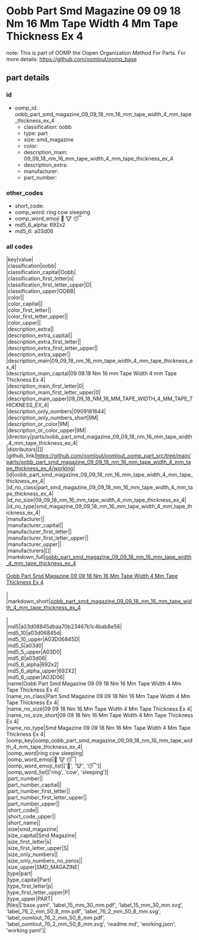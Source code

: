 # Oobb Part Smd Magazine 09 09 18 Nm 16 Mm Tape Width 4 Mm Tape Thickness Ex 4  

note: This is part of OOMP the Oopen Organization Method For Parts. For more details: https://github.com/oomlout/oomp_base

##  part details





### id
* oomp_id: oobb_part_smd_magazine_09_09_18_nm_16_mm_tape_width_4_mm_tape_thickness_ex_4
  * classification: oobb
  * type: part
  * size: smd_magazine
  * color: 
  * description_main: 09_09_18_nm_16_mm_tape_width_4_mm_tape_thickness_ex_4
  * description_extra: 
  * manufacturer: 
  * part_number: 

### other_codes
* short_code: 
* oomp_word: ring cow sleeping
* oomp_word_emoji :ring: :cow: :sleeping:
* md5_6_alpha: 692x2
* md5_6: a03d06

### all codes 
|key|value|  
|classification|oobb|  
|classification_capital|Oobb|  
|classification_first_letter|o|  
|classification_first_letter_upper|O|  
|classification_upper|OOBB|  
|color||  
|color_capital||  
|color_first_letter||  
|color_first_letter_upper||  
|color_upper||  
|description_extra||  
|description_extra_capital||  
|description_extra_first_letter||  
|description_extra_first_letter_upper||  
|description_extra_upper||  
|description_main|09_09_18_nm_16_mm_tape_width_4_mm_tape_thickness_ex_4|  
|description_main_capital|09 09.18 Nm 16 mm Tape Width 4 mm Tape Thickness Ex 4|  
|description_main_first_letter|0|  
|description_main_first_letter_upper|0|  
|description_main_upper|09_09_18_NM_16_MM_TAPE_WIDTH_4_MM_TAPE_THICKNESS_EX_4|  
|description_only_numbers|0909181644|  
|description_only_numbers_short|9M|  
|description_or_color|9M|  
|description_or_color_upper|9M|  
|directory|parts/oobb_part_smd_magazine_09_09_18_nm_16_mm_tape_width_4_mm_tape_thickness_ex_4|  
|distributors|[]|  
|github_link|https://github.com/oomlout/oomlout_oomp_part_src/tree/main/parts/oobb_part_smd_magazine_09_09_18_nm_16_mm_tape_width_4_mm_tape_thickness_ex_4/working|  
|id|oobb_part_smd_magazine_09_09_18_nm_16_mm_tape_width_4_mm_tape_thickness_ex_4|  
|id_no_class|part_smd_magazine_09_09_18_nm_16_mm_tape_width_4_mm_tape_thickness_ex_4|  
|id_no_size|09_09_18_nm_16_mm_tape_width_4_mm_tape_thickness_ex_4|  
|id_no_type|smd_magazine_09_09_18_nm_16_mm_tape_width_4_mm_tape_thickness_ex_4|  
|manufacturer||  
|manufacturer_capital||  
|manufacturer_first_letter||  
|manufacturer_first_letter_upper||  
|manufacturer_upper||  
|manufacturers|[]|  
|markdown_full|[oobb_part_smd_magazine_09_09_18_nm_16_mm_tape_width_4_mm_tape_thickness_ex_4](https://github.com/oomlout/oomlout_oomp_part_src/tree/main/parts/oobb_part_smd_magazine_09_09_18_nm_16_mm_tape_width_4_mm_tape_thickness_ex_4/working)<br>[](https://github.com/oomlout/oomlout_oomp_part_src/tree/main/parts/oobb_part_smd_magazine_09_09_18_nm_16_mm_tape_width_4_mm_tape_thickness_ex_4/working)<br>[Oobb Part Smd Magazine 09 09 18 Nm 16 Mm Tape Width 4 Mm Tape Thickness Ex 4](https://github.com/oomlout/oomlout_oomp_part_src/tree/main/parts/oobb_part_smd_magazine_09_09_18_nm_16_mm_tape_width_4_mm_tape_thickness_ex_4/working)<br><br>|  
|markdown_short|[oobb_part_smd_magazine_09_09_18_nm_16_mm_tape_width_4_mm_tape_thickness_ex_4](https://github.com/oomlout/oomlout_oomp_part_src/tree/main/parts/oobb_part_smd_magazine_09_09_18_nm_16_mm_tape_width_4_mm_tape_thickness_ex_4/working)<br><br>|  
|md5|a03d06845dbaa70b23467b1c4bab8e56|  
|md5_10|a03d06845d|  
|md5_10_upper|A03D06845D|  
|md5_5|a03d0|  
|md5_5_upper|A03D0|  
|md5_6|a03d06|  
|md5_6_alpha|692x2|  
|md5_6_alpha_upper|692X2|  
|md5_6_upper|A03D06|  
|name|Oobb Part Smd Magazine 09 09 18 Nm 16 Mm Tape Width 4 Mm Tape Thickness Ex 4|  
|name_no_class|Part Smd Magazine 09 09 18 Nm 16 Mm Tape Width 4 Mm Tape Thickness Ex 4|  
|name_no_size|09 09 18 Nm 16 Mm Tape Width 4 Mm Tape Thickness Ex 4|  
|name_no_size_short|09 09 18 Nm 16 Mm Tape Width 4 Mm Tape Thickness Ex 4|  
|name_no_type|Smd Magazine 09 09 18 Nm 16 Mm Tape Width 4 Mm Tape Thickness Ex 4|  
|oomp_key|oomp_oobb_part_smd_magazine_09_09_18_nm_16_mm_tape_width_4_mm_tape_thickness_ex_4|  
|oomp_word|ring cow sleeping|  
|oomp_word_emoji|:ring: :cow: :sleeping:|  
|oomp_word_emoji_list|[':ring:', ':cow:', ':sleeping:']|  
|oomp_word_list|['ring', 'cow', 'sleeping']|  
|part_number||  
|part_number_capital||  
|part_number_first_letter||  
|part_number_first_letter_upper||  
|part_number_upper||  
|short_code||  
|short_code_upper||  
|short_name||  
|size|smd_magazine|  
|size_capital|Smd Magazine|  
|size_first_letter|s|  
|size_first_letter_upper|S|  
|size_only_numbers||  
|size_only_numbers_no_zeros||  
|size_upper|SMD_MAGAZINE|  
|type|part|  
|type_capital|Part|  
|type_first_letter|p|  
|type_first_letter_upper|P|  
|type_upper|PART|  
|files|['base.yaml', 'label_15_mm_30_mm.pdf', 'label_15_mm_30_mm.svg', 'label_76_2_mm_50_8_mm.pdf', 'label_76_2_mm_50_8_mm.svg', 'label_oomlout_76_2_mm_50_8_mm.pdf', 'label_oomlout_76_2_mm_50_8_mm.svg', 'readme.md', 'working.json', 'working.yaml']|  
